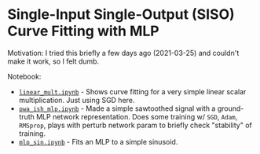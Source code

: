 # Single-Input Single-Output (SISO) Curve Fitting with MLP

Motivation: I tried this briefly a few days ago (2021-03-25) and couldn't make
it work, so I felt dumb.

Notebook:

* [`linear_mult.ipynb`](./linear_mult.ipynb) - Shows curve fitting for a very
  simple linear scalar multiplication. Just using SGD here.
* [`pwa_ish_mlp.ipynb`](./pwa_ish_mlp.ipynb) - Made a simple sawtoothed signal
  with a ground-truth MLP network representation. Does some training w/ `SGD`,
  `Adam`, `RMSprop`, plays with perturb network param to briefly check
  "stability" of training.
* [`mlp_sin.ipynb`](./mlp_sin.ipynb) - Fits an MLP to a simple sinusoid.
